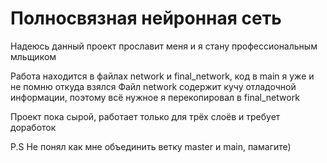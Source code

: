 # Полносвязная нейронная сеть

Надеюсь данный проект прославит меня и я стану профессиональным мльщиком

Работа находится в файлах network и final_network, код в main я уже и не помню откуда взялся 
  Файл network содержит кучу отладочной информации, поэтому всё нужное я перекопировал в final_network

Проект пока сырой, работает только для трёх слоёв и требует доработок

P.S Не понял как мне объединить ветку master и main, памагите)
